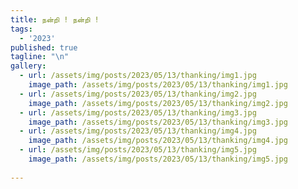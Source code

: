 ```yaml
---
title: நன்றி ! நன்றி !
tags:
  - '2023'
published: true
tagline: "\n"
gallery:
  - url: /assets/img/posts/2023/05/13/thanking/img1.jpg
    image_path: /assets/img/posts/2023/05/13/thanking/img1.jpg
  - url: /assets/img/posts/2023/05/13/thanking/img2.jpg
    image_path: /assets/img/posts/2023/05/13/thanking/img2.jpg
  - url: /assets/img/posts/2023/05/13/thanking/img3.jpg
    image_path: /assets/img/posts/2023/05/13/thanking/img3.jpg
  - url: /assets/img/posts/2023/05/13/thanking/img4.jpg
    image_path: /assets/img/posts/2023/05/13/thanking/img4.jpg
  - url: /assets/img/posts/2023/05/13/thanking/img5.jpg
    image_path: /assets/img/posts/2023/05/13/thanking/img5.jpg
  
---
```

